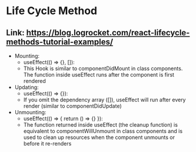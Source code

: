 # Life Cycle Method 
## Link: https://blog.logrocket.com/react-lifecycle-methods-tutorial-examples/
- Mounting: 
    - useEffect(() => {}, []): 
    - This Hook is similar to componentDidMount in class components. The function inside useEffect runs after the component is first rendered
- Updating:
    -  useEffect(() => {}): 
    - If you omit the dependency array ([]), useEffect will run after every render (similar to componentDidUpdate)
- Unmounting:
    - useEffect(() => { return () => {} }): 
    - The function returned inside useEffect (the cleanup function) is equivalent to componentWillUnmount in class components and is used to clean up resources when the component unmounts or before it re-renders
    